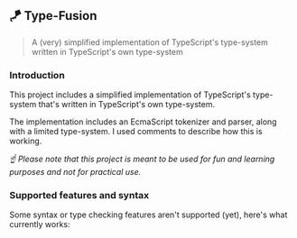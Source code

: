 ## 🪁 Type-Fusion

> A (very) simplified implementation of TypeScript's type-system written in TypeScript's own type-system

### Introduction

This project includes a simplified implementation of TypeScript's type-system that's written in TypeScript's own type-system.

The implementation includes an EcmaScript tokenizer and parser, along with a limited type-system. I used comments to describe how this is working.

*☝ Please note that this project is meant to be used for fun and learning purposes and not for practical use.*

### Supported features and syntax

Some syntax or type checking features aren't supported (yet), here's what currently works:
